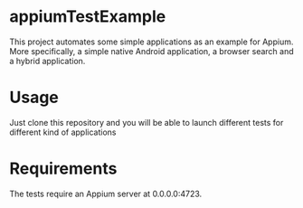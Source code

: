 # appiumTestExample

This project automates some simple applications as an example for Appium. More specifically, a simple native Android application, a browser search and a hybrid application.

# Usage

Just clone this repository and you will be able to launch different tests for different kind of applications

# Requirements

The tests require an Appium server at 0.0.0.0:4723.
